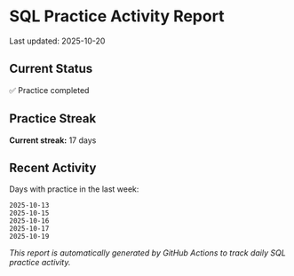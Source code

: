 # SQL Practice Activity Report

Last updated: 2025-10-20

## Current Status

✅ Practice completed

## Practice Streak

**Current streak:** 17 days

## Recent Activity

Days with practice in the last week:

```
2025-10-13
2025-10-15
2025-10-16
2025-10-17
2025-10-19
```

*This report is automatically generated by GitHub Actions to track daily SQL practice activity.*
